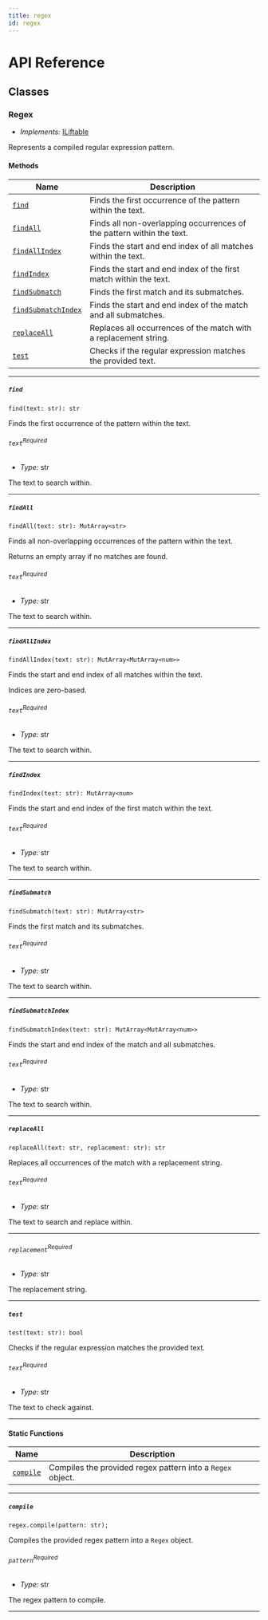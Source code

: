 ```yaml
---
title: regex
id: regex
---
```


# API Reference <a name="API Reference" id="api-reference"></a>


## Classes <a name="Classes" id="Classes"></a>

### Regex <a name="Regex" id="@winglang/sdk.std.Regex"></a>

- *Implements:* <a href="#@winglang/sdk.std.ILiftable">ILiftable</a>

Represents a compiled regular expression pattern.

#### Methods <a name="Methods" id="Methods"></a>

| **Name** | **Description** |
| --- | --- |
| <code><a href="#@winglang/sdk.std.Regex.find">find</a></code> | Finds the first occurrence of the pattern within the text. |
| <code><a href="#@winglang/sdk.std.Regex.findAll">findAll</a></code> | Finds all non-overlapping occurrences of the pattern within the text. |
| <code><a href="#@winglang/sdk.std.Regex.findAllIndex">findAllIndex</a></code> | Finds the start and end index of all matches within the text. |
| <code><a href="#@winglang/sdk.std.Regex.findIndex">findIndex</a></code> | Finds the start and end index of the first match within the text. |
| <code><a href="#@winglang/sdk.std.Regex.findSubmatch">findSubmatch</a></code> | Finds the first match and its submatches. |
| <code><a href="#@winglang/sdk.std.Regex.findSubmatchIndex">findSubmatchIndex</a></code> | Finds the start and end index of the match and all submatches. |
| <code><a href="#@winglang/sdk.std.Regex.replaceAll">replaceAll</a></code> | Replaces all occurrences of the match with a replacement string. |
| <code><a href="#@winglang/sdk.std.Regex.test">test</a></code> | Checks if the regular expression matches the provided text. |

---

##### `find` <a name="find" id="@winglang/sdk.std.Regex.find"></a>

```wing
find(text: str): str
```

Finds the first occurrence of the pattern within the text.

###### `text`<sup>Required</sup> <a name="text" id="@winglang/sdk.std.Regex.find.parameter.text"></a>

- *Type:* str

The text to search within.

---

##### `findAll` <a name="findAll" id="@winglang/sdk.std.Regex.findAll"></a>

```wing
findAll(text: str): MutArray<str>
```

Finds all non-overlapping occurrences of the pattern within the text.

Returns an empty array if no matches are found.

###### `text`<sup>Required</sup> <a name="text" id="@winglang/sdk.std.Regex.findAll.parameter.text"></a>

- *Type:* str

The text to search within.

---

##### `findAllIndex` <a name="findAllIndex" id="@winglang/sdk.std.Regex.findAllIndex"></a>

```wing
findAllIndex(text: str): MutArray<MutArray<num>>
```

Finds the start and end index of all matches within the text.

Indices are zero-based.

###### `text`<sup>Required</sup> <a name="text" id="@winglang/sdk.std.Regex.findAllIndex.parameter.text"></a>

- *Type:* str

The text to search within.

---

##### `findIndex` <a name="findIndex" id="@winglang/sdk.std.Regex.findIndex"></a>

```wing
findIndex(text: str): MutArray<num>
```

Finds the start and end index of the first match within the text.

###### `text`<sup>Required</sup> <a name="text" id="@winglang/sdk.std.Regex.findIndex.parameter.text"></a>

- *Type:* str

The text to search within.

---

##### `findSubmatch` <a name="findSubmatch" id="@winglang/sdk.std.Regex.findSubmatch"></a>

```wing
findSubmatch(text: str): MutArray<str>
```

Finds the first match and its submatches.

###### `text`<sup>Required</sup> <a name="text" id="@winglang/sdk.std.Regex.findSubmatch.parameter.text"></a>

- *Type:* str

The text to search within.

---

##### `findSubmatchIndex` <a name="findSubmatchIndex" id="@winglang/sdk.std.Regex.findSubmatchIndex"></a>

```wing
findSubmatchIndex(text: str): MutArray<MutArray<num>>
```

Finds the start and end index of the match and all submatches.

###### `text`<sup>Required</sup> <a name="text" id="@winglang/sdk.std.Regex.findSubmatchIndex.parameter.text"></a>

- *Type:* str

The text to search within.

---

##### `replaceAll` <a name="replaceAll" id="@winglang/sdk.std.Regex.replaceAll"></a>

```wing
replaceAll(text: str, replacement: str): str
```

Replaces all occurrences of the match with a replacement string.

###### `text`<sup>Required</sup> <a name="text" id="@winglang/sdk.std.Regex.replaceAll.parameter.text"></a>

- *Type:* str

The text to search and replace within.

---

###### `replacement`<sup>Required</sup> <a name="replacement" id="@winglang/sdk.std.Regex.replaceAll.parameter.replacement"></a>

- *Type:* str

The replacement string.

---

##### `test` <a name="test" id="@winglang/sdk.std.Regex.test"></a>

```wing
test(text: str): bool
```

Checks if the regular expression matches the provided text.

###### `text`<sup>Required</sup> <a name="text" id="@winglang/sdk.std.Regex.test.parameter.text"></a>

- *Type:* str

The text to check against.

---

#### Static Functions <a name="Static Functions" id="Static Functions"></a>

| **Name** | **Description** |
| --- | --- |
| <code><a href="#@winglang/sdk.std.Regex.compile">compile</a></code> | Compiles the provided regex pattern into a `Regex` object. |

---

##### `compile` <a name="compile" id="@winglang/sdk.std.Regex.compile"></a>

```wing
regex.compile(pattern: str);
```

Compiles the provided regex pattern into a `Regex` object.

###### `pattern`<sup>Required</sup> <a name="pattern" id="@winglang/sdk.std.Regex.compile.parameter.pattern"></a>

- *Type:* str

The regex pattern to compile.

---





